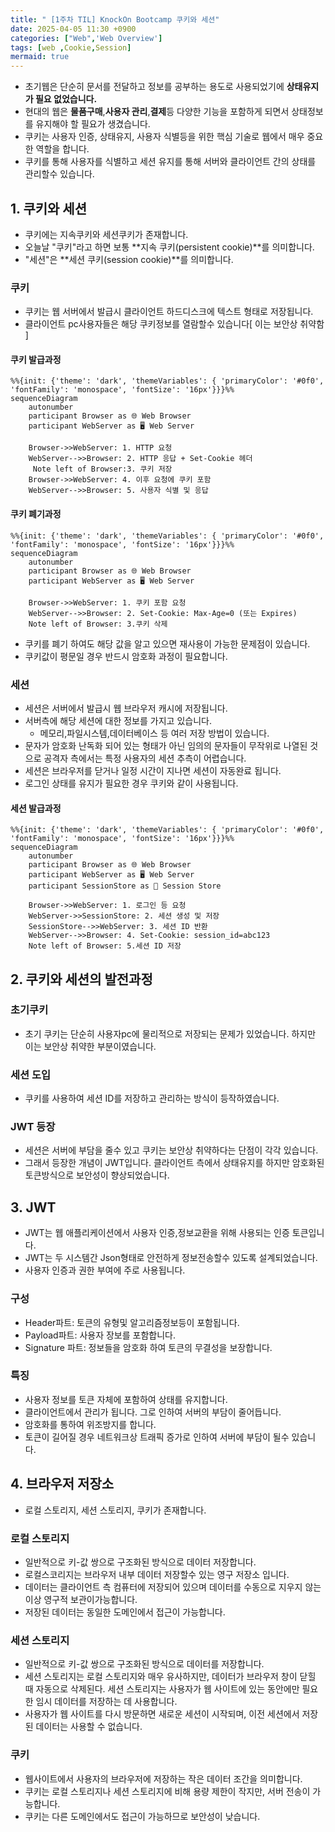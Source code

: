 ```yaml
---
title: " [1주차 TIL] KnockOn Bootcamp 쿠키와 세션"
date: 2025-04-05 11:30 +0900
categories: ["Web",'Web Overview']
tags: [web ,Cookie,Session]
mermaid: true
---
```


- 초기웹은 단순히 문서를 전달하고 정보를 공부하는 용도로 사용되었기에 **상태유지가 필요 없었습니다.**
- 현대의 웹은 **물품구매**,**사용자 관리**,**결제**등 다양한 기능을 포함하게 되면서 상태정보를 유지해야 할 필요가 생겼습니다. 
- 쿠키는 사용자 인증, 상태유지, 사용자 식별등을 위한 핵심 기술로 웹에서 매우 중요한 역할을 합니다.
- 쿠키를 통해 사용자를 식별하고 세션 유지를 통해 서버와 클라이언트 간의 상태를 관리할수 있습니다.

## 1. 쿠키와 세션

-  쿠키에는 지속쿠키와 세션쿠키가 존재합니다.
-   오늘날 "쿠키"라고 하면 보통 **지속 쿠키(persistent cookie)**를 의미합니다.
- "세션"은 **세션 쿠키(session cookie)**를 의미합니다. 

### 쿠키

- 쿠키는 웹 서버에서 발급시 클라이언트 하드디스크에 텍스트 형태로 저장됩니다.
- 클라이언트 pc사용자들은 해당 쿠키정보를 열람할수 있습니다[ 이는 보안상 취약함 ]

#### 쿠키 발급과정

```mermaid
%%{init: {'theme': 'dark', 'themeVariables': { 'primaryColor': '#0f0', 'fontFamily': 'monospace', 'fontSize': '16px'}}}%%
sequenceDiagram
    autonumber
    participant Browser as 🌐 Web Browser
    participant WebServer as 🖥️ Web Server

    Browser->>WebServer: 1. HTTP 요청
    WebServer-->>Browser: 2. HTTP 응답 + Set-Cookie 헤더
     Note left of Browser:3. 쿠키 저장
    Browser->>WebServer: 4. 이후 요청에 쿠키 포함
    WebServer-->>Browser: 5. 사용자 식별 및 응답

```

#### 쿠키 폐기과정

```mermaid
%%{init: {'theme': 'dark', 'themeVariables': { 'primaryColor': '#0f0', 'fontFamily': 'monospace', 'fontSize': '16px'}}}%%
sequenceDiagram
    autonumber
    participant Browser as 🌐 Web Browser
    participant WebServer as 🖥️ Web Server

    Browser->>WebServer: 1. 쿠키 포함 요청
    WebServer-->>Browser: 2. Set-Cookie: Max-Age=0 (또는 Expires)
    Note left of Browser: 3.쿠키 삭제

```

- 쿠키를 폐기 하여도 해당 값을 알고 있으면 재사용이 가능한 문제점이 있습니다. 
- 쿠키값이 평문일 경우 반드시 암호화 과정이 필요합니다. 

### 세션

- 세션은 서버에서 발급시 웹 브라우저 캐시에 저장됩니다.
- 서버측에 해당 세션에 대한 정보를 가지고 있습니다.
    - 메모리,파일시스템,데이터베이스 등 여러 저장 방법이 있습니다. 
- 문자가 암호화 난독화 되어 있는 형태가 아닌 임의의 문자들이 무작위로 나열된 것으로 공격자 측에서는 특정 사용자의 세션 추측이 어렵습니다.
- 세션은 브라우저를 닫거나 일정 시간이 지나면 세션이 자동완료 됩니다.
- 로그인 상태를 유지가 필요한 경우 쿠키와 같이 사용됩니다.

#### 세션 발급과정

```mermaid
%%{init: {'theme': 'dark', 'themeVariables': { 'primaryColor': '#0f0', 'fontFamily': 'monospace', 'fontSize': '16px'}}}%%
sequenceDiagram
    autonumber
    participant Browser as 🌐 Web Browser
    participant WebServer as 🖥️ Web Server
    participant SessionStore as 🧠 Session Store

    Browser->>WebServer: 1. 로그인 등 요청
    WebServer->>SessionStore: 2. 세션 생성 및 저장
    SessionStore-->>WebServer: 3. 세션 ID 반환
    WebServer-->>Browser: 4. Set-Cookie: session_id=abc123
    Note left of Browser: 5.세션 ID 저장

```

## 2. 쿠키와 세션의 발전과정
### 초기쿠키

- 초기 쿠키는 단순히 사용자pc에 물리적으로 저장되는 문제가 있었습니다. 하지만 이는 보안상 취약한 부분이였습니다.

### 세션 도입

- 쿠키를 사용하여 세션 ID를 저장하고 관리하는 방식이 등작하였습니다. 

### JWT 등장

- 세션은 서버에 부담을 줄수 있고 쿠키는 보안상 취약하다는 단점이 각각 있습니다. 
- 그래서 등장한 개념이 JWT입니다. 클라이언트 측에서 상태유지를 하지만 암호화된 토큰방식으로 보안성이 향상되었습니다.

## 3. JWT

- JWT는 웹 애플리케이션에서 사용자 인증,정보교환을 위해 사용되는 인증 토큰입니다. 
- JWT는 두 시스템간 Json형태로 안전하게 정보전송할수 있도록 설계되었습니다.
- 사용자 인증과 권한 부여에 주로 사용됩니다.

### 구성

- Header파트: 토큰의 유형및 알고리즘정보등이 포함됩니다.
- Payload파트: 사용자 장보를 포함합니다.
- Signature 파트: 정보들을 암호화 하여 토큰의 무결성을 보장합니다.

### 특징
- 사용자 정보를 토큰 자체에 포함하여 상태를 유지합니다.
- 클라이언트에서 관리가 됩니다. 그로 인하여 서버의 부담이 줄어듭니다.
- 암호화를 통하여 위조방지를 합니다.
- 토큰이 길어질 경우 네트워크상 트래픽 증가로 인하여 서버에 부담이 될수 있습니다.

## 4. 브라우저 저장소

- 로컬 스토리지, 세션 스토리지, 쿠키가 존재합니다.

### 로컬 스토리지
- 일반적으로 키-값 쌍으로 구조화된 방식으로 데이터 저장합니다.
- 로컬스코리지는 브라우저 내부 데이터 저장할수 있는 영구 저장소 입니다.
- 데이터는 클라이언트 측 컴퓨터에 저장되어 있으며 데이터를 수동으로 지우지 않는이상 영구적 보관이가능합니다.
- 저장된 데이터는 동일한 도메인에서 접근이 가능합니다.

### 세션 스토리지

- 일반적으로 키-값 쌍으로 구조화된 방식으로 데이터를 저장합니다.
- 세션 스토리지는 로컬 스토리지와 매우 유사하지만, 데이터가 브라우저 창이 닫힐 때 자동으로 삭제된다. 세션 스토리지는 사용자가 웹 사이트에 있는 동안에만 필요한 임시 데이터를 저장하는 데 사용합니다.
- 사용자가 웹 사이트를 다시 방문하면 새로운 세션이 시작되며, 이전 세션에서 저장된 데이터는 사용할 수 없습니다.

### 쿠키

- 웹사이트에서 사용자의 브라우저에 저장하는 작은 데이터 조간을 의미합니다.
- 쿠키는 로컬 스토리지나 세션 스토리지에 비해 용량 제한이 작지만, 서버 전송이 가능합니다.
- 쿠키는 다른 도메인에서도 접근이 가능하므로 보안성이 낮습니다.